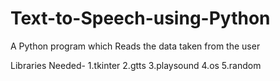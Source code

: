 # Text-to-Speech-using-Python
A Python program which Reads the data taken from the user

Libraries Needed-
  1.tkinter 
  2.gtts
  3.playsound
  4.os
  5.random
